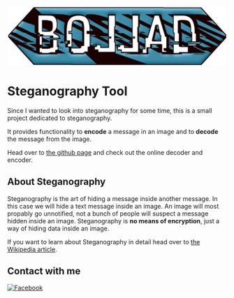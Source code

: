 ![MasterHead](https://github.com/S4jj4d404/S4jj4d404/blob/main/20241029_032756.png)

# Steganography Tool
Since I wanted to look into steganography for some time, this is a small project dedicated to steganography.

It provides functionality to **encode** a message in an image and to **decode** the message from the image.

Head over to [the github page](https://s4jj4d404.github.io/Steganography/) and check out the online decoder and encoder.

## About Steganography

Steganography is the art of hiding a message inside another message. In this case we will hide a text message inside an image.
An image will most propably go unnotified, not a bunch of people will suspect a message hidden inside an image.
Steganography is **no means of encryption**, just a way of hiding data inside an image.

If you want to learn about Steganography in detail head over to [the Wikipedia article](http://en.wikipedia.org/wiki/Steganography).

## Contact with me 
[![Facebook](https://img.shields.io/badge/Facebook-%231877F2.svg?logo=Facebook&logoColor=white)](https://facebook.com/s4jj4d404)
